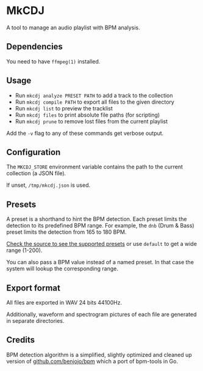 # MkCDJ

A tool to manage an audio playlist with BPM analysis.

## Dependencies

You need to have `ffmpeg(1)` installed.

## Usage

- Run `mkcdj analyze PRESET PATH` to add a track to the collection
- Run `mkcdj compile PATH` to export all files to the given directory
- Run `mkcdj list` to preview the tracklist
- Run `mkcdj files` to print absolute file paths (for scripting)
- Run `mkcdj prune` to remove lost files from the current playlist

Add the `-v` flag to any of these commands get verbose output.

## Configuration

The `MKCDJ_STORE` environment variable contains the path to the current collection (a JSON file).

If unset, `/tmp/mkcdj.json` is used.

## Presets

A preset is a shorthand to hint the BPM detection. Each preset limits the detection to its predefined BPM range.
For example, the `dnb` (Drum & Bass) preset limits the detection from 165 to 180 BPM.

[Check the source to see the supported presets](https://github.com/mzanibelli/mkcdj/blob/master/mkcdj.go) or use `default` to get a wide range (1-200).

You can also pass a BPM value instead of a named preset. In that case the system will lookup the corresponding range.

## Export format

All files are exported in WAV 24 bits 44100Hz.

Additionally, waveform and spectrogram pictures of each file are generated in separate directories.

## Credits

BPM detection algorithm is a simplified, slightly optimized and cleaned up version of [github.com/benjojo/bpm](https://github.com/benjojo/bpm) which a port of bpm-tools in Go.
